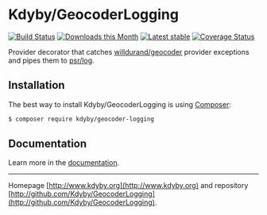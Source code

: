 Kdyby/GeocoderLogging
======

[![Build Status](https://travis-ci.org/Kdyby/GeocoderLogging.svg?branch=master)](https://travis-ci.org/Kdyby/GeocoderLogging)
[![Downloads this Month](https://img.shields.io/packagist/dm/kdyby/geocoder-logging.svg)](https://packagist.org/packages/kdyby/geocoder-logging)
[![Latest stable](https://img.shields.io/packagist/v/kdyby/geocoder-logging.svg)](https://packagist.org/packages/kdyby/geocoder-logging)
[![Coverage Status](https://coveralls.io/repos/github/Kdyby/GeocoderLogging/badge.svg?branch=master)](https://coveralls.io/github/Kdyby/GeocoderLogging?branch=master)

Provider decorator that catches [willdurand/geocoder](https://github.com/geocoder-php/Geocoder) provider exceptions and pipes them to [psr/log](https://packagist.org/packages/psr/log).

Installation
------------

The best way to install Kdyby/GeocoderLogging is using  [Composer](http://getcomposer.org/):

```sh
$ composer require kdyby/geocoder-logging
```

Documentation
------------

Learn more in the [documentation](https://github.com/Kdyby/GeocoderLogging/blob/master/docs/en/index.md).

-----

Homepage [http://www.kdyby.org](http://www.kdyby.org) and repository [http://github.com/Kdyby/GeocoderLogging](http://github.com/Kdyby/GeocoderLogging).
